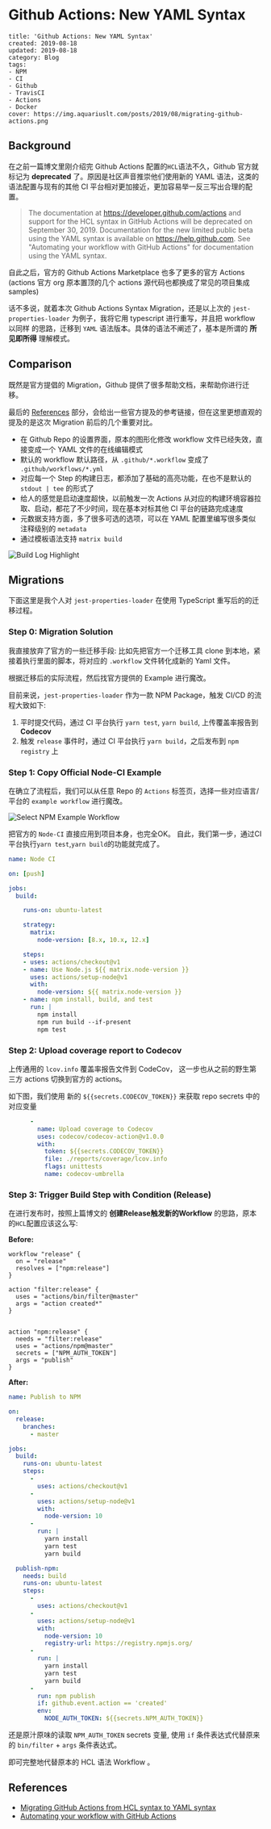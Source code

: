 # Github Actions: New YAML Syntax

```metadata
title: 'Github Actions: New YAML Syntax'
created: 2019-08-18
updated: 2019-08-18
category: Blog
tags:
- NPM
- CI
- Github
- TravisCI
- Actions
- Docker
cover: https://img.aquariuslt.com/posts/2019/08/migrating-github-actions.png
```

## Background

在之前一篇博文里刚介绍完 Github Actions 配置的`HCL`语法不久，Github 官方就标记为 **deprecated** 了。原因是社区声音推崇他们使用新的 YAML 语法，这类的语法配置与现有的其他
CI 平台相对更加接近，更加容易举一反三写出合理的配置。


> The documentation at https://developer.github.com/actions and support for the HCL syntax in GitHub Actions
> will be deprecated on September 30, 2019. Documentation for the new limited public beta using the 
> YAML syntax is available on https://help.github.com. See "Automating your workflow with GitHub Actions" 
> for documentation using the YAML syntax.

自此之后，官方的 Github Actions Marketplace 也多了更多的官方 Actions (actions 官方 org 原本置顶的几个 actions 源代码也都换成了常见的项目集成 samples)

话不多说，就着本次 Github Actions Syntax Migration，还是以上次的 `jest-properties-loader` 为例子，我将它用 typescript 进行重写，并且把 workflow 以同样
的思路，迁移到 `YAML` 语法版本。具体的语法不阐述了，基本是所谓的 **所见即所得** 理解模式。

## Comparison

既然是官方提倡的 Migration，Github 提供了很多帮助文档，来帮助你进行迁移。

最后的 [References](#references) 部分，会给出一些官方提及的参考链接，但在这里更想直观的提及的是这次 Migration 前后的几个重要对比。

- 在 Github Repo 的设置界面，原本的图形化修改 workflow 文件已经失效，直接变成一个 YAML 文件的在线编辑模式
- 默认的 workflow 默认路径，从 `.github/*.workflow` 变成了 `.github/workflows/*.yml` 
- 对应每一个 Step 的构建日志，都添加了基础的高亮功能，在也不是默认的 `stdout | tee` 的形式了
- 给人的感觉是启动速度超快，以前触发一次 Actions 从对应的构建环境容器拉取、启动，都花了不少时间，现在基本对标其他 CI 平台的链路完成速度
- 元数据支持方面，多了很多可选的选项，可以在 YAML 配置里编写很多类似注释级别的 `metadata`
- 通过模板语法支持 `matrix build`



![Build Log Highlight](https://img.aquariuslt.com/posts/2019/08/build-log-highlight-support.png)



## Migrations

下面这里是我个人对 `jest-properties-loader` 在使用 TypeScript 重写后的的迁移过程。

### Step 0: Migration Solution

我直接放弃了官方的一些迁移手段: 比如先把官方一个迁移工具 clone 到本地，紧接着执行里面的脚本，将对应的 `.workflow` 文件转化成新的 Yaml 文件。

根据迁移后的实际流程，然后找官方提供的 Example 进行魔改。

目前来说，`jest-properties-loader` 作为一款 NPM Package，触发 CI/CD 的流程大致如下:

1. 平时提交代码，通过 CI 平台执行 `yarn test`, `yarn build`, 上传覆盖率报告到 **Codecov**
2. 触发 `release` 事件时，通过 CI 平台执行 `yarn build`，之后发布到 `npm registry` 上


### Step 1: Copy Official Node-CI Example

在确立了流程后，我们可以从任意 Repo 的 `Actions` 标签页，选择一些对应语言/平台的 `example workflow` 进行魔改。

![Select NPM Example Workflow](https://img.aquariuslt.com/posts/2019/08/select-sample-workflow-for-npm.png)

把官方的 `Node-CI` 直接应用到项目本身，也完全OK。
自此，我们第一步，通过CI平台执行`yarn test`,`yarn build`的功能就完成了。

```yaml
name: Node CI

on: [push]

jobs:
  build:

    runs-on: ubuntu-latest

    strategy:
      matrix:
        node-version: [8.x, 10.x, 12.x]

    steps:
    - uses: actions/checkout@v1
    - name: Use Node.js ${{ matrix.node-version }}
      uses: actions/setup-node@v1
      with:
        node-version: ${{ matrix.node-version }}
    - name: npm install, build, and test
      run: |
        npm install
        npm run build --if-present
        npm test
```

### Step 2: Upload coverage report to Codecov

上传通用的 `lcov.info` 覆盖率报告文件到 CodeCov， 这一步也从之前的野生第三方 actions 切换到官方的 actions。

如下图，我们使用 新的 `${{secrets.CODECOV_TOKEN}}` 来获取 repo secrets 中的对应变量

```yaml
      -
        name: Upload coverage to Codecov
        uses: codecov/codecov-action@v1.0.0
        with:
          token: ${{secrets.CODECOV_TOKEN}}
          file: ./reports/coverage/lcov.info
          flags: unittests
          name: codecov-umbrella

```

### Step 3: Trigger Build Step with Condition (Release)

在进行发布时，按照上篇博文的 **创建Release触发新的Workflow** 的思路，原本的`HCL`配置应该这么写:


**Before:**

```hcl
workflow "release" {
  on = "release"
  resolves = ["npm:release"]
}

action "filter:release" {
  uses = "actions/bin/filter@master"
  args = "action created*"
}


action "npm:release" {
  needs = "filter:release"
  uses = "actions/npm@master"
  secrets = ["NPM_AUTH_TOKEN"]
  args = "publish"
}
```


**After:**
```yaml
name: Publish to NPM

on:
  release:
    branches:
      - master

jobs:
  build:
    runs-on: ubuntu-latest
    steps:
      -
        uses: actions/checkout@v1
      -
        uses: actions/setup-node@v1
        with:
          node-version: 10
      -
        run: |
          yarn install
          yarn test
          yarn build

  publish-npm:
    needs: build
    runs-on: ubuntu-latest
    steps:
      -
        uses: actions/checkout@v1
      -
        uses: actions/setup-node@v1
        with:
          node-version: 10
          registry-url: https://registry.npmjs.org/
      -
        run: |
          yarn install
          yarn test
          yarn build
      -
        run: npm publish
        if: github.event.action == 'created'
        env:
          NODE_AUTH_TOKEN: ${{secrets.NPM_AUTH_TOKEN}}

```

还是原汁原味的读取 `NPM_AUTH_TOKEN` secrets 变量, 使用 `if` 条件表达式代替原来的 `bin/filter` + `args` 条件表达式。

即可完整地代替原本的 HCL 语法 Workflow 。


## References

- [Migrating GitHub Actions from HCL syntax to YAML syntax](https://help.github.com/en/articles/migrating-github-actions-from-hcl-syntax-to-yaml-syntax)
- [Automating your workflow with GitHub Actions](https://help.github.com/en/categories/automating-your-workflow-with-github-actions)
